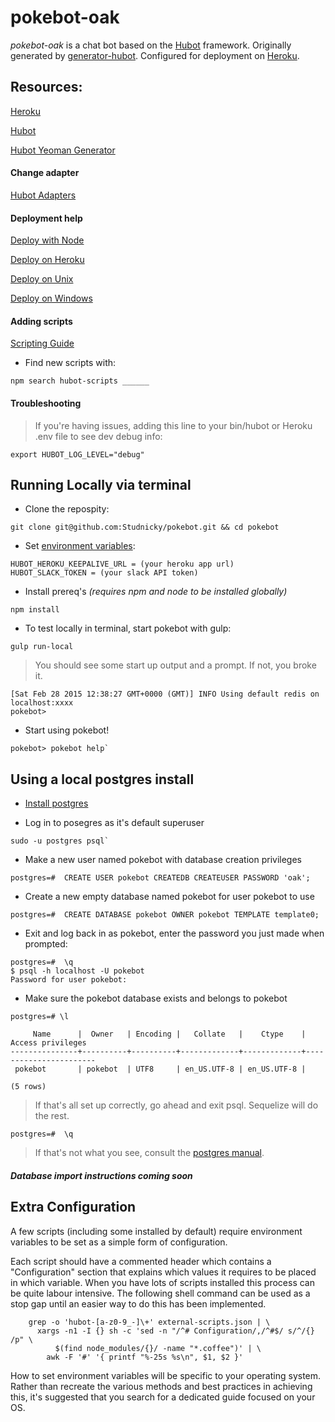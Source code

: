 #   pokebot-oak

*pokebot-oak* is a chat bot based on the [Hubot][hubot] framework.
Originally generated by [generator-hubot][generator-hubot].
Configured for deployment on [Heroku][heroku].

[heroku]: http://www.heroku.com
[hubot]: http://hubot.github.com
[generator-hubot]: https://github.com/github/generator-hubot

##  Resources:

[Heroku](http://www.heroku.com)

[Hubot](http://hubot.github.com)

[Hubot Yeoman Generator](https://github.com/github/generator-hubot)

####    Change adapter

[Hubot Adapters](https://github.com/github/hubot/blob/master/docs/adapters.md)

####    Deployment help

[Deploy with Node](http://devcenter.heroku.com/articles/node-js)

[Deploy on Heroku](https://github.com/github/hubot/blob/master/docs/deploying/heroku.md)

[Deploy on Unix](https://github.com/github/hubot/blob/master/docs/deploying/unix.md)

[Deploy on Windows](https://github.com/github/hubot/blob/master/docs/deploying/unix.md)

####    Adding scripts

[Scripting Guide](https://github.com/github/hubot/blob/master/docs/scripting.md)

* Find new scripts with:
```
npm search hubot-scripts ______
```

####    Troubleshooting

>	If you're having issues, adding this line to your bin/hubot or Heroku .env file to see dev debug info:
```
export HUBOT_LOG_LEVEL="debug"
```

## Running Locally via terminal

* Clone the repospity:
```
git clone git@github.com:Studnicky/pokebot.git && cd pokebot
```

* Set [environment variables](#configuration):
```
HUBOT_HEROKU_KEEPALIVE_URL = (your heroku app url)
HUBOT_SLACK_TOKEN = (your slack API token)
```

* Install prereq's _(requires npm and node to be installed globally)_
```
npm install
```

* To test locally in terminal, start pokebot with gulp:
```
gulp run-local
```

> You should see some start up output and a prompt. If not, you broke it.
```
[Sat Feb 28 2015 12:38:27 GMT+0000 (GMT)] INFO Using default redis on localhost:xxxx
pokebot>
```

* Start using pokebot!
```
pokebot> pokebot help`
```

## Using a local postgres install
* [Install postgres](http://www.postgresql.org/download/)

* Log in to posegres as it's default superuser
```
sudo -u postgres psql`
```

* Make a new user named pokebot with database creation privileges
```
postgres=#	CREATE USER pokebot CREATEDB CREATEUSER PASSWORD 'oak';
```

* Create a new empty database named pokebot for user pokebot to use
```
postgres=#	CREATE DATABASE pokebot OWNER pokebot TEMPLATE template0;
```

* Exit and log back in as pokebot, enter the password you just made when prompted:
```
postgres=#	\q
$ psql -h localhost -U pokebot
Password for user pokebot:
```

* Make sure the pokebot database exists and belongs to pokebot
```
postgres=# \l

     Name      |  Owner   | Encoding |   Collate   |    Ctype    |   Access privileges   
---------------+----------+----------+-------------+-------------+-----------------------
 pokebot       | pokebot  | UTF8     | en_US.UTF-8 | en_US.UTF-8 | 

(5 rows)
```
> If that's all set up correctly, go ahead and exit psql. Sequelize will do the rest.
```
postgres=#	\q
```

> If that's not what you see, consult the [postgres manual](http://www.postgresql.org/docs/).

##### Database import instructions coming soon

## Extra Configuration

A few scripts (including some installed by default) require environment
variables to be set as a simple form of configuration.

Each script should have a commented header which contains a "Configuration"
section that explains which values it requires to be placed in which variable.
When you have lots of scripts installed this process can be quite labour
intensive. The following shell command can be used as a stop gap until an
easier way to do this has been implemented.
```
    grep -o 'hubot-[a-z0-9_-]\+' external-scripts.json | \
      xargs -n1 -I {} sh -c 'sed -n "/^# Configuration/,/^#$/ s/^/{} /p" \
          $(find node_modules/{}/ -name "*.coffee")' | \
        awk -F '#' '{ printf "%-25s %s\n", $1, $2 }'
```
How to set environment variables will be specific to your operating system.
Rather than recreate the various methods and best practices in achieving this,
it's suggested that you search for a dedicated guide focused on your OS.